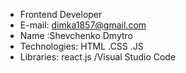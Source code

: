 - Frontend Developer
- E-mail: dimka1857@gmail.com
- Name :Shevchenko Dmytro
- Technologies:
HTML .CSS .JS
- Libraries:
react.js /Visual Studio Code


<!---
dmytrojs/dmytrojs is a ✨ special ✨ repository because its `README.md` (this file) appears on your GitHub profile.
You can click the Preview link to take a look at your changes.
--->
